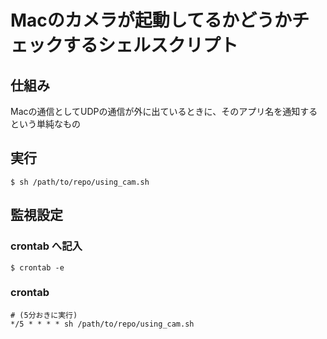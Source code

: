 # Macのカメラが起動してるかどうかチェックするシェルスクリプト

## 仕組み
Macの通信としてUDPの通信が外に出ているときに、そのアプリ名を通知するという単純なもの

## 実行
```
$ sh /path/to/repo/using_cam.sh
```

## 監視設定
### crontab へ記入
```
$ crontab -e
```

### crontab
```
# (5分おきに実行)
*/5 * * * * sh /path/to/repo/using_cam.sh
```